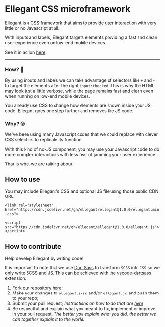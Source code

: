 # Ellegant CSS microframework

Ellegant is a CSS framework that aims to provide user interaction with very little or no Javascript at all.

With inputs and labels, Ellegant targets elements providing a fast and clean user experience even on low-end mobile devices.

See it in action [here](https://ellegantcss.github.io/).
<hr>

### How? 🤯
By using inputs and labels we can take advantage of selectors like `+` and `~`
to target the elements after the right `input:checked`. This is why the HTML may look
just a little verbose, while the page remains fast and clean even when running on low-end mobile devices.

You already use CSS to change how elements are shown inside your JS code.
Ellegant goes one step further and removes the JS code.


### Why? 🙄
We've been using many Javascript codes that we could replace with clever CSS selectors to replicate its function.

With this kind of no-JS component, you may use your Javascript code to do more complex interactions with less fear of jamming your user experience.

That is what we are talking about.

## How to use

You may include Ellegant's CSS and optional JS file using those public CDN URL:

`<link rel="stylesheet" href="https://cdn.jsdelivr.net/gh/ellegant/ellegant@1.0.0/ellegant.min.css">`

`<script src="https://cdn.jsdelivr.net/gh/ellegant/ellegant@1.0.0/ellegant.js"></script>`

## How to contribute
Help develop Ellegant by writing code!

It is important to note that we use [Dart Sass](https://sass-lang.com/dart-sass) to transform `SCSS` into `CSS` so we only write SCSS and JS. This can be achieved with the [vscode-dartsass](https://github.com/irispixel/vscode-dartsass) extension.

1. Fork our repository <a href="https://github.com/ellegantcss" target="_blank">here</a>;
1. Make your changes to `ellegant.scss` and/or `ellegant.js` and push them to your repo;
1. Submit your pull request; *Instructions on how to do that are [here](https://docs.github.com/pt/pull-requests/collaborating-with-pull-requests/proposing-changes-to-your-work-with-pull-requests/creating-a-pull-request-from-a-fork)*
1. Be respectful and explain what you meant to fix, implement or improve in your pull request. *The better you explain what you did, the better we can together explain it to the world.*